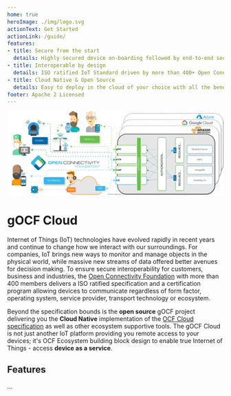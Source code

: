```yaml
---
home: true
heroImage: ./img/logo.svg
actionText: Get Started
actionLink: /guide/
features:
- title: Secure from the start
  details: Highly secured device on-boarding followed by end-to-end security and tamper-proof audit trail. 
- title: Interoperable by design
  details: ISO ratified IoT Standard driven by more than 400+ Open Connectivity Foundation members.
- title: Cloud Native & Open Source
  details: Easy to deploy in the cloud of your choice with all the benefits of open source solution.
footer: Apache 2 Licensed  
---
```


![gOCF Cloud high level diagram](/img/gocf_high_level.svg)


# gOCF Cloud
Internet of Things (IoT) technologies have evolved rapidly in recent years and continue to change how we interact with our surroundings. For companies, IoT brings new ways to monitor and manage objects in the physical world, while massive new streams of data offered better avenues for decision making. To ensure secure interoperability for customers, business and industries, the [Open Connectivity Foundation](https://openconnectivity.org/) with more than 400 members delivers a ISO ratified specification and a certification program allowing devices to communicate regardless of form factor, operating system, service provider, transport technology or ecosystem.

Beyond the specification bounds is the **open source** gOCF project delivering you the **Cloud Native** implementation of the [OCF Cloud specification](https://openconnectivity.org/developer/specifications/) as well as other ecosystem supportive tools. The gOCF Cloud is not just another IoT platform providing you remote access to your devices; it's OCF Ecosystem building block design to enable true Internet of Things - access **device as a service**.

## Features
...